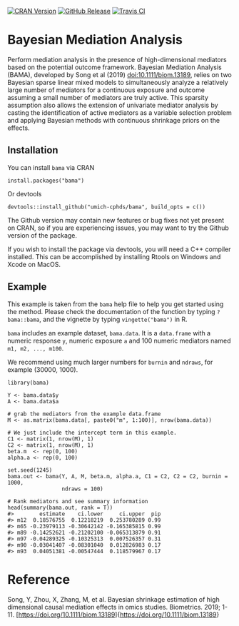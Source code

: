 <!-- badges: start -->
[![CRAN
Version](https://img.shields.io/cran/v/bama?style=flat-square&color=blue&label=CRAN)](https://cran.r-project.org/package=bama)
[![GitHub
Release](https://img.shields.io/github/v/release/umich-cphds/bama?include_prereleases&label=Github&style=flat-square)](https://github.com/umich-cphds/bama)
[![Travis
CI](https://img.shields.io/travis/umich-cphds/bama?style=flat-square)](https://travis-ci.org/umich-cphds/bama)

Bayesian Mediation Analysis
===========================

Perform mediation analysis in the presence of high-dimensional mediators
based on the potential outcome framework. Bayesian Mediation Analysis
(BAMA), developed by Song et al (2019) <doi:10.1111/biom.13189>, relies
on two Bayesian sparse linear mixed models to simultaneously analyze a
relatively large number of mediators for a continuous exposure and
outcome assuming a small number of mediators are truly active. This
sparsity assumption also allows the extension of univariate mediator
analysis by casting the identification of active mediators as a variable
selection problem and applying Bayesian methods with continuous
shrinkage priors on the effects.

Installation
------------

You can install `bama` via CRAN

    install.packages("bama")

Or devtools

    devtools::install_github("umich-cphds/bama", build_opts = c())

The Github version may contain new features or bug fixes not yet present
on CRAN, so if you are experiencing issues, you may want to try the
Github version of the package.

If you wish to install the package via devtools, you will need a C++
compiler installed. This can be accomplished by installing Rtools on
Windows and Xcode on MacOS.

Example
-------

This example is taken from the `bama` help file to help you get started
using the method. Please check the documentation of the function by
typing `?bama::bama`, and the vignette by typing `vingette("bama")` in
R.

`bama` includes an example dataset, `bama.data`. It is a `data.frame`
with a numeric response `y`, numeric exposure `a` and 100 numeric
mediators named `m1, m2, ..., m100`.

We recommend using much larger numbers for `burnin` and `ndraws`, for
example (30000, 1000).

    library(bama)

    Y <- bama.data$y
    A <- bama.data$a

    # grab the mediators from the example data.frame
    M <- as.matrix(bama.data[, paste0("m", 1:100)], nrow(bama.data))

    # We just include the intercept term in this example.
    C1 <- matrix(1, nrow(M), 1)
    C2 <- matrix(1, nrow(M), 1)
    beta.m  <- rep(0, 100)
    alpha.a <- rep(0, 100)

    set.seed(1245)
    bama.out <- bama(Y, A, M, beta.m, alpha.a, C1 = C2, C2 = C2, burnin = 1000,
                     ndraws = 100)

    # Rank mediators and see summary information
    head(summary(bama.out, rank = T))
    #>        estimate    ci.lower     ci.upper  pip
    #> m12  0.18576755  0.12218219  0.253780289 0.99
    #> m65 -0.23979113 -0.30642142 -0.165385815 0.99
    #> m89 -0.14252621 -0.21202100 -0.065313879 0.91
    #> m97 -0.04289325 -0.10325313  0.007526357 0.31
    #> m90 -0.03041407 -0.08301040  0.012826983 0.17
    #> m93  0.04051381 -0.00547444  0.118579967 0.17

Reference
=========

Song, Y, Zhou, X, Zhang, M, et al. Bayesian shrinkage estimation of high
dimensional causal mediation effects in omics studies. Biometrics. 2019;
1-11.
\[<https://doi.org/10.1111/biom.13189>\]{<https://doi.org/10.1111/biom.13189>}
